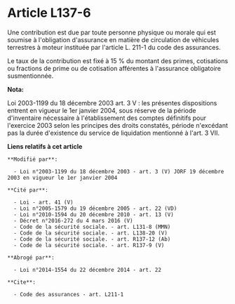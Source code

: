 # Article L137-6

Une contribution est due par toute personne physique ou morale qui est soumise à l'obligation d'assurance en matière de
circulation de véhicules terrestres à moteur instituée par l'article L. 211-1 du code des assurances.

Le taux de la contribution est fixé à 15 % du montant des primes, cotisations ou fractions de prime ou de cotisation
afférentes à l'assurance obligatoire susmentionnée.

**Nota:**

Loi 2003-1199 du 18 décembre 2003 art. 3 V : les présentes dispositions entrent en vigueur le 1er janvier 2004, sous réserve
de la période d'inventaire nécessaire à l'établissement des comptes définitifs pour l'exercice 2003 selon les principes des
droits constatés, période n'excédant pas la durée d'existence du service de liquidation mentionné à l'art. 3 VII.

**Liens relatifs à cet article**

	**Modifié par**:

	  - Loi n°2003-1199 du 18 décembre 2003 - art. 3 (V) JORF 19 décembre 2003 en vigueur le 1er janvier 2004

	**Cité par**:

	  - Loi - art. 41 (V)
	  - Loi n°2005-1579 du 19 décembre 2005 - art. 22 (VD)
	  - Loi n°2010-1594 du 20 décembre 2010 - art. 13 (V)
	  - Décret n°2016-272 du 4 mars 2016 (V)
	  - Code de la sécurité sociale. - art. L131-8 (MMN)
	  - Code de la sécurité sociale. - art. L138-20 (V)
	  - Code de la sécurité sociale. - art. R137-12 (Ab)
	  - Code de la sécurité sociale. - art. R137-9 (V)

	**Abrogé par**:

	  - Loi n°2014-1554 du 22 décembre 2014 - art. 22

	**Cite**:

	  - Code des assurances - art. L211-1
